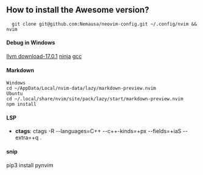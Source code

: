 ## How to install the Awesome version?
      git clone git@github.com:Nemausa/neovim-config.git ~/.config/nvim && nvim

#### Debug in Windows
[llvm download-17.0.1](https://github.com/llvm/llvm-project/releases/download/llvmorg-17.0.1/LLVM-17.0.1-win64.exe)
[ninja](https://github.com/ninja-build/ninja/releases)
[gcc](https://winlibs.com/)

#### Markdown
```
Windows
cd ~/AppData/Local/nvim-data/lazy/markdown-preview.nvim
Ubuntu
cd ~/.local/share/nvim/site/pack/lazy/start/markdown-preview.nvim
npm install
```

#### LSP
- **ctags**: ctags -R --languages=C++ --c++-kinds=+px --fields=+iaS --extra=+q .

#### snip
pip3 install pynvim


